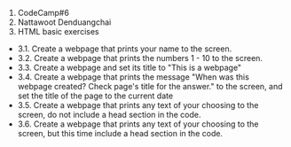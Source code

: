 1. CodeCamp#6
2. Nattawoot Denduangchai
3. HTML basic exercises
- 3.1. Create a webpage that prints your name to the screen.
- 3.2. Create a webpage that prints the numbers 1 - 10 to the screen.
- 3.3. Create a webpage and set its title to "This is a webpage"
- 3.4. Create a webpage that prints the message "When was this webpage created? Check page's title for the answer." to the screen, and set the title of the page to the current date
- 3.5. Create a webpage that prints any text of your choosing to the screen, do not include a head section in the code.
- 3.6. Create a webpage that prints any text of your choosing to the screen, but this time include a head section in the code.
